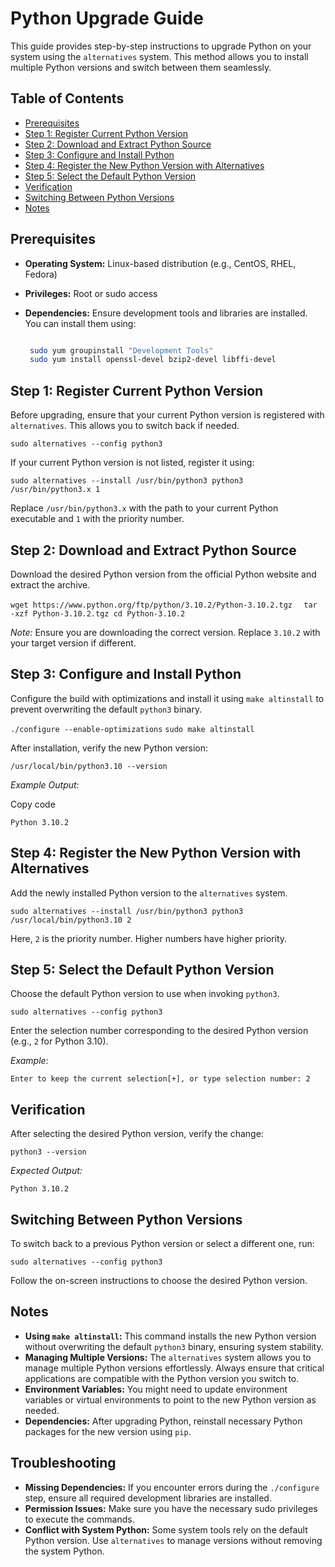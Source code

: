# Python Upgrade Guide

This guide provides step-by-step instructions to upgrade Python on your system using the `alternatives` system. This method allows you to install multiple Python versions and switch between them seamlessly.

## Table of Contents

*   [Prerequisites](#prerequisites)
*   [Step 1: Register Current Python Version](#step-1-register-current-python-version)
*   [Step 2: Download and Extract Python Source](#step-2-download-and-extract-python-source)
*   [Step 3: Configure and Install Python](#step-3-configure-and-install-python)
*   [Step 4: Register the New Python Version with Alternatives](#step-4-register-the-new-python-version-with-alternatives)
*   [Step 5: Select the Default Python Version](#step-5-select-the-default-python-version)
*   [Verification](#verification)
*   [Switching Between Python Versions](#switching-between-python-versions)
*   [Notes](#notes)

## Prerequisites

*   **Operating System:** Linux-based distribution (e.g., CentOS, RHEL, Fedora)
    
*   **Privileges:** Root or sudo access
    
*   **Dependencies:** Ensure development tools and libraries are installed. You can install them using:
    
    ```bash
    
     sudo yum groupinstall "Development Tools"
     sudo yum install openssl-devel bzip2-devel libffi-devel
    ```

## Step 1: Register Current Python Version

Before upgrading, ensure that your current Python version is registered with `alternatives`. This allows you to switch back if needed.

`sudo alternatives --config python3`

If your current Python version is not listed, register it using:

`sudo alternatives --install /usr/bin/python3 python3 /usr/bin/python3.x 1`

Replace `/usr/bin/python3.x` with the path to your current Python executable and `1` with the priority number.

## Step 2: Download and Extract Python Source

Download the desired Python version from the official Python website and extract the archive.

`wget https://www.python.org/ftp/python/3.10.2/Python-3.10.2.tgz `
` tar -xzf Python-3.10.2.tgz cd Python-3.10.2`

_Note:_ Ensure you are downloading the correct version. Replace `3.10.2` with your target version if different.

## Step 3: Configure and Install Python

Configure the build with optimizations and install it using `make altinstall` to prevent overwriting the default `python3` binary.

`./configure --enable-optimizations`
 `sudo make altinstall`

After installation, verify the new Python version:

`/usr/local/bin/python3.10 --version`

_Example Output:_

Copy code

`Python 3.10.2`

## Step 4: Register the New Python Version with Alternatives

Add the newly installed Python version to the `alternatives` system.

`sudo alternatives --install /usr/bin/python3 python3 /usr/local/bin/python3.10 2`

Here, `2` is the priority number. Higher numbers have higher priority.

## Step 5: Select the Default Python Version

Choose the default Python version to use when invoking `python3`.

`sudo alternatives --config python3`

Enter the selection number corresponding to the desired Python version (e.g., `2` for Python 3.10).

_Example:_

`Enter to keep the current selection[+], or type selection number: 2`

## Verification

After selecting the desired Python version, verify the change:

`python3 --version`

_Expected Output:_

`Python 3.10.2`

## Switching Between Python Versions

To switch back to a previous Python version or select a different one, run:

`sudo alternatives --config python3`

Follow the on-screen instructions to choose the desired Python version.


## Notes

*   **Using `make altinstall`:** This command installs the new Python version without overwriting the default `python3` binary, ensuring system stability.
*   **Managing Multiple Versions:** The `alternatives` system allows you to manage multiple Python versions effortlessly. Always ensure that critical applications are compatible with the Python version you switch to.
*   **Environment Variables:** You might need to update environment variables or virtual environments to point to the new Python version as needed.
*   **Dependencies:** After upgrading Python, reinstall necessary Python packages for the new version using `pip`.

## Troubleshooting

*   **Missing Dependencies:** If you encounter errors during the `./configure` step, ensure all required development libraries are installed.
*   **Permission Issues:** Make sure you have the necessary sudo privileges to execute the commands.
*   **Conflict with System Python:** Some system tools rely on the default Python version. Use `alternatives` to manage versions without removing the system Python.
